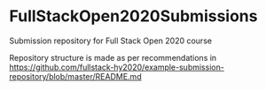 # FullStackOpen2020Submissions
Submission repository for Full Stack Open 2020 course

Repository structure is made as per recommendations in https://github.com/fullstack-hy2020/example-submission-repository/blob/master/README.md
